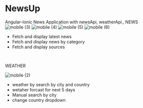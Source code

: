 # NewsUp
Angular-Ionic News Application with newsApi, weatherApi.,
NEWS
<br/>
![mobile (3)](https://user-images.githubusercontent.com/51154883/226306335-948aad24-ef2b-4419-b7de-dc14e816602f.png)
![mobile (4)](https://user-images.githubusercontent.com/51154883/226306917-e0e15535-2308-4bcb-8cdd-5ec3e58dcf7b.png)
![mobile (5)](https://user-images.githubusercontent.com/51154883/226306937-2b22ccd3-6437-4472-bb89-d41b12a68861.png)
![mobile (6)](https://user-images.githubusercontent.com/51154883/226307288-bcff87a5-d46d-4ed3-81c0-9c3842b211d8.png)

 - Fetch and display latest news 
 - Fetch and display news by category
 - Fetch and display sources 
<br/>
 
 WEATHER
<br/>
 
![mobile (2)](https://user-images.githubusercontent.com/51154883/226305972-6067abba-4a2e-41e8-84c6-9526eb720f98.png)
 - weather by search by city and country 
 - wetaher forcast for next 5 days
 - Manual search by city
 - change country dropdown
